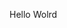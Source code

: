 Hello Wolrd























































































































































































































































































































































































































































































































































































































































































































































































































































































































































































































































































































































































































































































































































































































































































































































































































































































































































































































































































































































































































































































